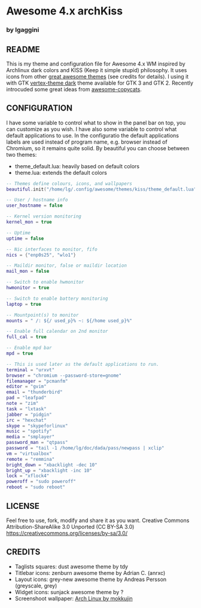 # Awesome 4.x archKiss
### by lgaggini


## README
This is my theme and configuration file for Awesome 4.x WM inspired by Archlinux dark colors and KISS (Keep it simple stupid) philosophy. 
It uses icons from other [great awesome themes](https://github.com/mikar/awesome-themes) (see credits for details).
I using it with GTK [vertex-theme dark](https://github.com/horst3180/vertex-theme) theme available for GTK 3 and GTK 2.
Recently introcuded some great ideas from [awesome-copycats](https://github.com/copycat-killer/awesome-copycats).

## CONFIGURATION

I have some variable to control what to show in the panel bar on top, you can customize as you wish.
I have also some variable to control what default applications to use. In the configuratio the default applications labels are used instead of program name,
e.g. browser instead of Chromium, so it remains quite solid.
By beautiful you can choose between two themes:
* theme_default.lua: heavily based on default colors
* theme.lua: extends the default colors

```lua
-- Themes define colours, icons, and wallpapers
beautiful.init("/home/lg/.config/awesome/themes/kiss/theme_default.lua")

-- User / hostname info
user_hostname = false

-- Kernel version monitoring
kernel_mon = true

-- Uptime
uptime = false

-- Nic interfaces to monitor, fifo
nics = {"enp0s25", "wlo1"}

-- Maildir monitor, false or maildir location
mail_mon = false

-- Switch to enable hwmonitor
hwmonitor = true

-- Switch to enable battery monitoring
laptop = true

-- Mountpoint(s) to monitor
mounts = " /: ${/ used_p}% ~: ${/home used_p}%"

-- Enable full calendar on 2nd monitor
full_cal = true

-- Enable mpd bar
mpd = true

-- This is used later as the default applications to run.
terminal = "urxvt"
browser = "chromium --password-store=gnome"
filemanager = "pcmanfm"
editor = "gvim"
email = "thunderbird"
pad = "leafpad"
note = "zim"
task = "lxtask"
jabber = "pidgin"
irc = "hexchat"
skype = "skypeforlinux"
music = "spotify"
media = "smplayer"
password_man = "qtpass"
password = "tail -1 /home/lg/doc/dada/pass/newpass | xclip"
vm = "virtualbox"
remote = "remmina"
bright_down = "xbacklight -dec 10"
bright_up = "xbacklight -inc 10"
lock = "xflock4"
poweroff = "sudo poweroff"
reboot = "sudo reboot"
```

## LICENSE
Feel free to use, fork, modify and share it as you want.
Creative Commons Attribution-ShareAlike 3.0 Unported (CC BY-SA 3.0)
https://creativecommons.org/licenses/by-sa/3.0/

## CREDITS
* Taglists squares: dust awesome theme by tdy
* Titlebar icons: zenburn awesome theme by Adrian C. (anrxc)
* Layout icons: grey-new awesome theme by Andreas Persson (greyscale, grey)
* Widget icons: sunjack awesome theme by ?
* Screenshoot wallpaper: [Arch Linux by mokkujin](https://mokkujin.deviantart.com/art/Arch-Linux-Wallpaper-213394680)
